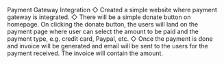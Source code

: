 Payment Gateway Integration ◇ Created a simple website where payment gateway is integrated. ◇ There will be a simple donate button on homepage. On clicking the donate button, the users will land on the payment page where user can select the amount to be paid and the payment type, e.g. credit card, Paypal, etc. ◇ Once the payment is done and invoice will be generated and email will be sent to the users for the payment received. The invoice will contain the amount.
